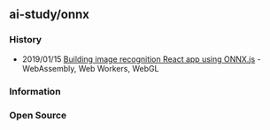 ## ai-study/onnx


### History
- 2019/01/15 [Building image recognition React app using ONNX.js](https://heartbeat.fritz.ai/building-an-image-recognition-app-using-onnx-js-c7147f4f291b) - WebAssembly, Web Workers, WebGL


### Information



### Open Source



